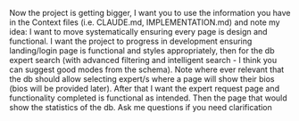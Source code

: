 Now the project is getting bigger, I want you to use the information you have in the Context files (i.e. CLAUDE.md, IMPLEMENTATION.md) and note my idea: I want to move systematically
ensuring every page is design and functional. I want the project to progress in development ensuring landing/login page is functional and styles appropriately, then for the db expert
search (with advanced filtering and intelligent search - I think you can suggest good modes from the schema). Note where ever relevant that the db should allow selecting expert/s where a page will show their bios (bios will be provided later). After that I want the expert request page and functionality completed is functional as intended. Then the page that would show the statistics of the db. Ask me questions if you need clarification
